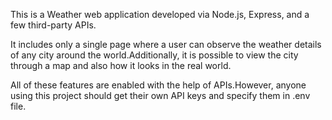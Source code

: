  This is a Weather web application developed via Node.js, Express, and a few third-party APIs.

 It includes only a single page where a user can observe the weather details of any city around the world.Additionally, it is possible 
 to view the city through a map and also how it looks in the real world.

 All of these features are enabled with the help of APIs.However, anyone using this project should get their own API keys and specify them in .env file.
